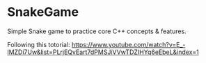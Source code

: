 # SnakeGame

Simple Snake game to practice core C++ concepts & features.

Following this totorial:
https://www.youtube.com/watch?v=E_-lMZDi7Uw&list=PLrjEQvEart7dPMSJiVVwTDZIHYq6eEbeL&index=1